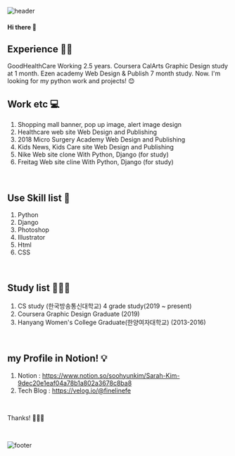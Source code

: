 ![header](https://capsule-render.vercel.app/api?type=wave&color=auto&height=300&section=header&text=FineLineFE&fontSize=90)

#### Hi there 👋

## Experience ✍🏻
GoodHealthCare Working 2.5 years.
Coursera CalArts Graphic Design study at 1 month.
Ezen academy Web Design & Publish 7 month study.
Now. I'm looking for my python work and projects! 😊

## Work etc 💻
1) Shopping mall banner, pop up image, alert image design
2) Healthcare web site Web Design and Publishing
3) 2018 Micro Surgery Academy Web Design and Publishing
4) Kids News, Kids Care site Web Design and Publishing
5) Nike Web site clone With Python, Django (for study)
6) Freitag Web site cline With Python, Django (for study)


<br />

## Use Skill list 💫
1) Python
2) Django
3) Photoshop
4) Illustrator
5) Html
6) CSS

<br />

## Study list 👩🏻‍💻
1) CS study (한국방송통신대학교) 4 grade study(2019 ~ present)
2) Coursera Graphic Design Graduate (2019)
3) Hanyang Women's College Graduate(한양여자대학교) (2013-2016)


<br />

## my Profile in Notion! 💡
1) Notion    : https://www.notion.so/soohyunkim/Sarah-Kim-9dec20e1eaf04a78b1a802a3678c8ba8
2) Tech Blog : https://velog.io/@finelinefe


<br />

Thanks! 🙇🏻‍♀️

<br />


![footer](https://capsule-render.vercel.app/api?section=footer)
